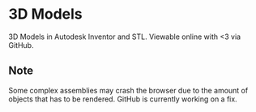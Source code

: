 # 3D Models

3D Models in Autodesk Inventor and STL. Viewable online with <3 via GitHub.


## Note
Some complex assemblies may crash the browser due to the amount of objects that has to be rendered. GitHub is currently working on a fix.

